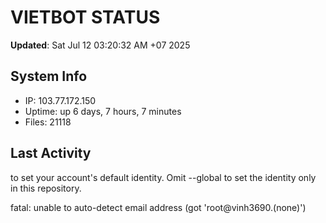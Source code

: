# VIETBOT STATUS
**Updated**: Sat Jul 12 03:20:32 AM +07 2025

## System Info
- IP: 103.77.172.150
- Uptime: up 6 days, 7 hours, 7 minutes
- Files: 21118

## Last Activity

to set your account's default identity.
Omit --global to set the identity only in this repository.

fatal: unable to auto-detect email address (got 'root@vinh3690.(none)')
